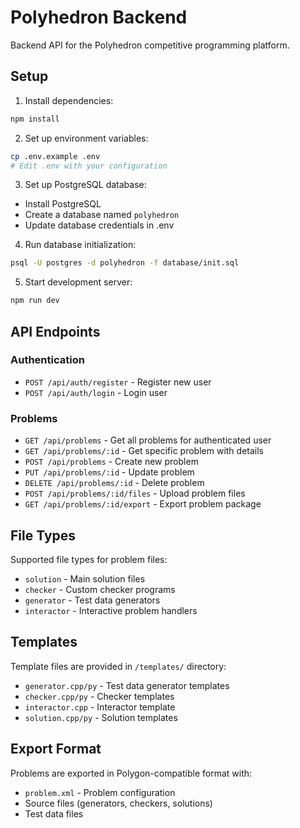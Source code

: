 # Polyhedron Backend

Backend API for the Polyhedron competitive programming platform.

## Setup

1. Install dependencies:
```bash
npm install
```

2. Set up environment variables:
```bash
cp .env.example .env
# Edit .env with your configuration
```

3. Set up PostgreSQL database:
- Install PostgreSQL
- Create a database named `polyhedron`
- Update database credentials in .env

4. Run database initialization:
```bash
psql -U postgres -d polyhedron -f database/init.sql
```

5. Start development server:
```bash
npm run dev
```

## API Endpoints

### Authentication
- `POST /api/auth/register` - Register new user
- `POST /api/auth/login` - Login user

### Problems
- `GET /api/problems` - Get all problems for authenticated user
- `GET /api/problems/:id` - Get specific problem with details
- `POST /api/problems` - Create new problem
- `PUT /api/problems/:id` - Update problem
- `DELETE /api/problems/:id` - Delete problem
- `POST /api/problems/:id/files` - Upload problem files
- `GET /api/problems/:id/export` - Export problem package

## File Types

Supported file types for problem files:
- `solution` - Main solution files
- `checker` - Custom checker programs
- `generator` - Test data generators
- `interactor` - Interactive problem handlers

## Templates

Template files are provided in `/templates/` directory:
- `generator.cpp/py` - Test data generator templates
- `checker.cpp/py` - Checker templates  
- `interactor.cpp` - Interactor template
- `solution.cpp/py` - Solution templates

## Export Format

Problems are exported in Polygon-compatible format with:
- `problem.xml` - Problem configuration
- Source files (generators, checkers, solutions)
- Test data files
